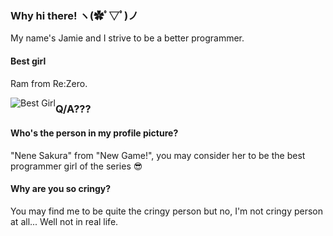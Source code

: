 ### Why hi there! ヽ(✿ﾟ▽ﾟ)ノ

My name's Jamie and I strive to be a better programmer.

#### Best girl
Ram from Re:Zero.
<!--
![Best Waifu](https://images7.alphacoders.com/719/719591.png)
-->

<img src="https://samreality.files.wordpress.com/2016/06/zero-10.jpg"
     alt="Best Girl"
     style="float: left; size: 50px;" />

### Q/A???
#### Who's the person in my profile picture?
"Nene Sakura" from "New Game!", you may consider her to be the best programmer girl of the series 😎 

#### Why are you so cringy?
You may find me to be quite the cringy person but no, I'm not cringy person at all... Well not in real life. 


<!--
**NectoJ/NectoJ** is a ✨ _special_ ✨ repository because its `README.md` (this file) appears on your GitHub profile.

Here are some ideas to get you started:

- 🔭 I’m currently working on ...
- 🌱 I’m currently learning ...
- 👯 I’m looking to collaborate on ...
- 🤔 I’m looking for help with ...
- 💬 Ask me about ...
- 📫 How to reach me: ...
- 😄 Pronouns: ...
- ⚡ Fun fact: ...
-->

